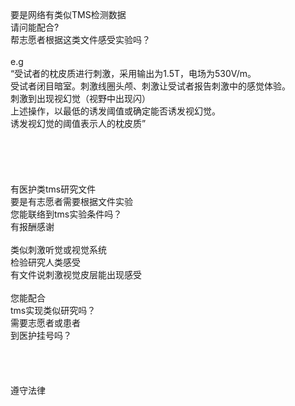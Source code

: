 <br>
<br>
<br>
要是网络有类似TMS检测数据<br>
请问能配合?<br>
帮志愿者根据这类文件感受实验吗？<br>
<br>
e.g<br>
“受试者的枕皮质进行刺激，采用输出为1.5T，电场为530V/m。<br>
受试者闭目暗室。刺激线圈头颅、刺激让受试者报告刺激中的感觉体验。<br>
刺激到出现视幻觉（视野中出现闪）<br>
上述操作，以最低的诱发阈值或确定能否诱发视幻觉。<br>
诱发视幻觉的阈值表示人的枕皮质”<br>
<br>
<br>
<br>
<br>
<br>
有医护类tms研究文件<br>
要是有志愿者需要根据文件实验<br>
您能联络到tms实验条件吗？<br>
有报酬感谢<br>
<br>
类似刺激听觉或视觉系统<br>
检验研究人类感受<br>
有文件说刺激视觉皮层能出现感受<br>
<br>
您能配合<br>
tms实现类似研究吗？<br>
需要志愿者或患者<br>
到医护挂号吗？<br>
<br>
<br>
<br>
<br>
遵守法律
<br>
<br>
<br>








